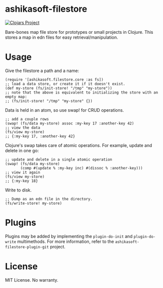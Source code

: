 # ashikasoft-filestore

[![Clojars Project](https://img.shields.io/clojars/v/ashikasoft/filestore.svg)](https://clojars.org/ashikasoft/filestore)

Bare-bones map file store for prototypes or small projects in Clojure.
This stores a map in edn files for easy retrieval/manipulation.

# Usage
Give the filestore a path and a name:

    (require '[ashikasoft.filestore.core :as fs])
    ;; load a data store, or create it if it doesn't exist.
    (def my-store (fs/init-store! "/tmp" "my-store"))
    ;; note that the above is equivalent to initializing the store with an empty map:
    ;; (fs/init-store! "/tmp" "my-store" {})

Data is held in an atom, so use swap! for CRUD operations.

    ;; add a couple rows
    (swap! (fs/data my-store) assoc :my-key 17 :another-key 42)
    ;; view the data
    (fs/view my-store)
    ;; {:my-key 17, :another-key 42}

Clojure's swap takes care of atomic operations. For example, update and delete in one go:

    ;; update and delete in a single atomic operation
    (swap! (fs/data my-store)
           (comp #(update % :my-key inc) #(dissoc % :another-key)))
    ;; view it again
    (fs/view my-store)
    ;; {:my-key 18}

Write to disk.

    ;; Dump as an edn file in the directory.
    (fs/write-store! my-store)


# Plugins

Plugins may be added by implementing the `plugin-do-init` and `plugin-do-write` multimethods.
For more information, refer to the `ashikasoft-filestore-plugin-git` project.

# License
MIT License. No warranty.
